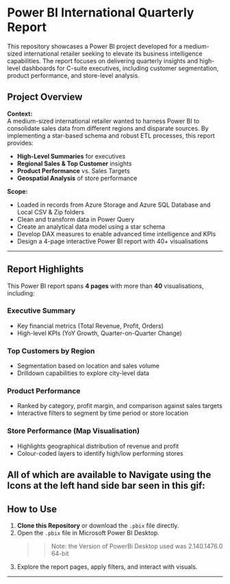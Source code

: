 # Power BI International Quarterly Report

This repository showcases a Power BI project developed for a medium-sized international retailer seeking to elevate its business intelligence capabilities. The report focuses on delivering quarterly insights and high-level dashboards for C-suite executives, including customer segmentation, product performance, and store-level analysis.

## Project Overview

**Context:**  
A medium-sized international retailer wanted to harness Power BI to consolidate sales data from different regions and disparate sources. By implementing a star-based schema and robust ETL processes, this report provides:

- **High-Level Summaries** for executives  
- **Regional Sales & Top Customer** insights  
- **Product Performance** vs. Sales Targets  
- **Geospatial Analysis** of store performance

**Scope:**  
- Loaded in records from Azure Storage and Azure SQL Database and Local CSV & Zip folders 
- Clean and transform data in Power Query  
- Create an analytical data model using a star schema  
- Develop DAX measures to enable advanced time intelligence and KPIs  
- Design a 4-page interactive Power BI report with 40+ visualisations

---

## Report Highlights

This Power BI report spans **4 pages** with more than **40** visualisations, including:

### Executive Summary
- Key financial metrics (Total Revenue, Profit, Orders)  
- High-level KPIs (YoY Growth, Quarter-on-Quarter Change)

### Top Customers by Region
- Segmentation based on location and sales volume  
- Drilldown capabilities to explore city-level data

### Product Performance
- Ranked by category, profit margin, and comparison against sales targets  
- Interactive filters to segment by time period or store location

### Store Performance (Map Visualisation)
- Highlights geographical distribution of revenue and profit  
- Colour-coded layers to identify high/low performing stores

All of which are available to Navigate using the Icons at the left hand side bar seen in this gif:
---

## How to Use

1. **Clone this Repository** or download the `.pbix` file directly.
2. Open the `.pbix` file in Microsoft Power BI Desktop.  
    > > Note: the Version of PowerBi Desktop used was 2.140.1476.0 64-bit
3. Explore the report pages, apply filters, and interact with visuals.

---
